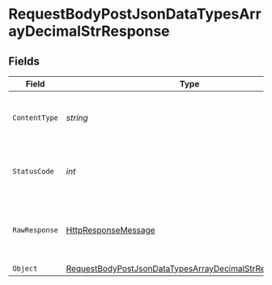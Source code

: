 # RequestBodyPostJsonDataTypesArrayDecimalStrResponse


## Fields

| Field                                                                                                                                         | Type                                                                                                                                          | Required                                                                                                                                      | Description                                                                                                                                   |
| --------------------------------------------------------------------------------------------------------------------------------------------- | --------------------------------------------------------------------------------------------------------------------------------------------- | --------------------------------------------------------------------------------------------------------------------------------------------- | --------------------------------------------------------------------------------------------------------------------------------------------- |
| `ContentType`                                                                                                                                 | *string*                                                                                                                                      | :heavy_check_mark:                                                                                                                            | HTTP response content type for this operation                                                                                                 |
| `StatusCode`                                                                                                                                  | *int*                                                                                                                                         | :heavy_check_mark:                                                                                                                            | HTTP response status code for this operation                                                                                                  |
| `RawResponse`                                                                                                                                 | [HttpResponseMessage](https://learn.microsoft.com/en-us/dotnet/api/system.net.http.httpresponsemessage?view=net-5.0)                          | :heavy_minus_sign:                                                                                                                            | Raw HTTP response; suitable for custom response parsing                                                                                       |
| `Object`                                                                                                                                      | [RequestBodyPostJsonDataTypesArrayDecimalStrResponseBody](../../models/operations/RequestBodyPostJsonDataTypesArrayDecimalStrResponseBody.md) | :heavy_minus_sign:                                                                                                                            | OK                                                                                                                                            |